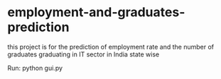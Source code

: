 # employment-and-graduates-prediction
this project is for the prediction of employment rate and the number of graduates graduating in IT sector in India state wise 


Run: python gui.py
